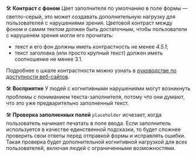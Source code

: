 🛠 **Контраст с фоном**
Цвет заполнителя по умолчанию в поле формы — светло-серый, это может создавать дополнительную нагрузку для пользователей с нарушениями зрения.
Цветовой контраст между фоном и самим тектом должен быть достаточным, чтобы пользователи c нарушенем зрения могли его прочитать:
- текст и его фон должны иметь контрастность не менее _4.5.1_;
- текст заголовка (или просто крупный текст) должен иметь соотношение не менее 3.1.

Подробнее о шкале контрастности можно узнать в [руководстве по доступности веб-сайтов](https://www.w3.org/WAI/WCAG21/quickref/#contrast-minimum).


🛠 **Восприятие**
У людей с когнитивными нарушениями могут возникнуть проблемы с пониманием текста-заполнителя, потому что они думают, что это уже предварительно заполненный текст.


🛠 **Проверка заполненных полей**
`placeholder` исчезает, когда пользователь начинает печатать в поле ввода.
Если заполнитель используется в качестве единственной подсказки, то будет сложнее проверить свои ответы перед отправкой формы и исправлять ошибки. Такая проверка будет дополнительной когнитивной нагрузкой для всех пользователей, включая людей с ограниченными возможностями.
